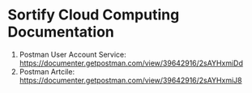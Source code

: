# Sortify Cloud Computing Documentation
1. Postman User Account Service: https://documenter.getpostman.com/view/39642916/2sAYHxmiDd
2. Postman Artcile: https://documenter.getpostman.com/view/39642916/2sAYHxmiJ8
